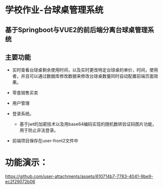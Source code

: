 # 学校作业-台球桌管理系统

## 基于Springboot与VUE2的前后端分离台球桌管理系统

## 主要功能

- 实时查看台球桌剩余使用时间，以及实时更改特定台球桌的单价，时间，使用者，并且可以通过数据库修改数据来修改台球桌数量同时自动配置前端页面效果。
- 零食销售买卖
- 用户管理
- 登录系统。
  - 基于jwt的加密技术以及用base64编码实现的随机数转验证码图片功能，用于防止非法登录。


- 前端项目保存在user-front2文件中

# 功能演示：
https://github.com/user-attachments/assets/610714b7-7783-4041-9be9-ec2f29072b06

